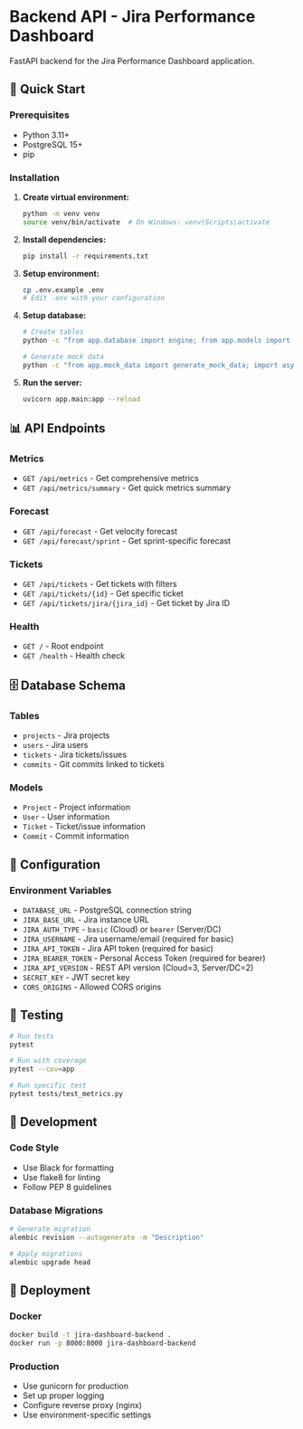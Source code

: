 # Backend API - Jira Performance Dashboard

FastAPI backend for the Jira Performance Dashboard application.

## 🚀 Quick Start

### Prerequisites
- Python 3.11+
- PostgreSQL 15+
- pip

### Installation

1. **Create virtual environment:**
   ```bash
   python -m venv venv
   source venv/bin/activate  # On Windows: venv\Scripts\activate
   ```

2. **Install dependencies:**
   ```bash
   pip install -r requirements.txt
   ```

3. **Setup environment:**
   ```bash
   cp .env.example .env
   # Edit .env with your configuration
   ```

4. **Setup database:**
   ```bash
   # Create tables
   python -c "from app.database import engine; from app.models import Base; Base.metadata.create_all(bind=engine)"
   
   # Generate mock data
   python -c "from app.mock_data import generate_mock_data; import asyncio; asyncio.run(generate_mock_data())"
   ```

5. **Run the server:**
   ```bash
   uvicorn app.main:app --reload
   ```

## 📊 API Endpoints

### Metrics
- `GET /api/metrics` - Get comprehensive metrics
- `GET /api/metrics/summary` - Get quick metrics summary

### Forecast
- `GET /api/forecast` - Get velocity forecast
- `GET /api/forecast/sprint` - Get sprint-specific forecast

### Tickets
- `GET /api/tickets` - Get tickets with filters
- `GET /api/tickets/{id}` - Get specific ticket
- `GET /api/tickets/jira/{jira_id}` - Get ticket by Jira ID

### Health
- `GET /` - Root endpoint
- `GET /health` - Health check

## 🗄️ Database Schema

### Tables
- `projects` - Jira projects
- `users` - Jira users
- `tickets` - Jira tickets/issues
- `commits` - Git commits linked to tickets

### Models
- `Project` - Project information
- `User` - User information
- `Ticket` - Ticket/issue information
- `Commit` - Commit information

## 🔧 Configuration

### Environment Variables
- `DATABASE_URL` - PostgreSQL connection string
- `JIRA_BASE_URL` - Jira instance URL
- `JIRA_AUTH_TYPE` - `basic` (Cloud) or `bearer` (Server/DC)
- `JIRA_USERNAME` - Jira username/email (required for basic)
- `JIRA_API_TOKEN` - Jira API token (required for basic)
- `JIRA_BEARER_TOKEN` - Personal Access Token (required for bearer)
- `JIRA_API_VERSION` - REST API version (Cloud=3, Server/DC=2)
- `SECRET_KEY` - JWT secret key
- `CORS_ORIGINS` - Allowed CORS origins

## 🧪 Testing

```bash
# Run tests
pytest

# Run with coverage
pytest --cov=app

# Run specific test
pytest tests/test_metrics.py
```

## 📝 Development

### Code Style
- Use Black for formatting
- Use flake8 for linting
- Follow PEP 8 guidelines

### Database Migrations
```bash
# Generate migration
alembic revision --autogenerate -m "Description"

# Apply migrations
alembic upgrade head
```

## 🚀 Deployment

### Docker
```bash
docker build -t jira-dashboard-backend .
docker run -p 8000:8000 jira-dashboard-backend
```

### Production
- Use gunicorn for production
- Set up proper logging
- Configure reverse proxy (nginx)
- Use environment-specific settings